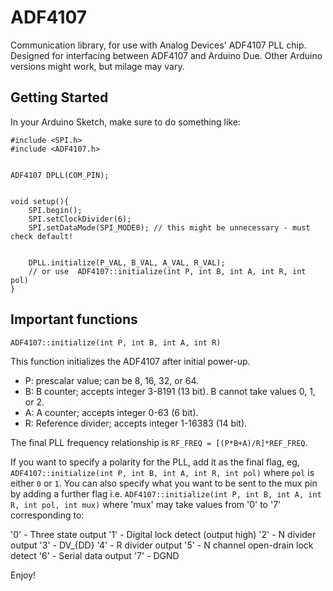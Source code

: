 # ADF4107

Communication library, for use with Analog Devices' ADF4107 PLL chip. Designed for interfacing between ADF4107 and Arduino Due. Other Arduino versions might work, but milage may vary.

## Getting Started

In your Arduino Sketch, make sure to do something like:


    #include <SPI.h>
    #include <ADF4107.h>
    
    
    ADF4107 DPLL(COM_PIN);
    
    
    void setup(){
        SPI.begin();
        SPI.setClockDivider(6);
        SPI.setDataMode(SPI_MODE0); // this might be unnecessary - must check default!
        
        
        DPLL.initialize(P_VAL, B_VAL, A_VAL, R_VAL);
        // or use  ADF4107::initialize(int P, int B, int A, int R, int pol)
    }
    

## Important functions

`ADF4107::initialize(int P, int B, int A, int R)`

This function initializes the ADF4107 after initial power-up. 

* P: prescalar value; can be 8, 16, 32, or 64.
* B: B counter; accepts integer 3-8191 (13 bit). B cannot take values 0, 1, or 2. 
* A: A counter; accepts integer 0-63 (6 bit).
* R: Reference divider; accepts integer 1-16383 (14 bit).

The final PLL frequency relationship is `RF_FREQ = [(P*B+A)/R]*REF_FREQ`.

If you want to specify a polarity for the PLL, add it as the final flag, eg, `ADF4107::initialize(int P, int B, int A, int R, int pol)` where `pol` is either `0` or `1`.
You can also specify what you want to be sent to the mux pin by adding a further flag i.e. `ADF4107::initialize(int P, int B, int A, int R, int pol, int mux)` where 'mux' may take values from '0' to '7' corresponding to:

'0' - Three state output
'1' - Digital lock detect (output high)
'2' - N divider output
'3' - DV_{DD}
'4' - R divider output
'5' - N channel open-drain lock detect
'6' - Serial data output
'7' - DGND

Enjoy!
